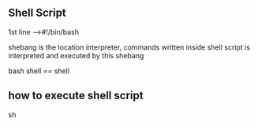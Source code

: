 Shell Script
---------------
1st line -->#!/bin/bash

shebang is the location interpreter, commands written inside shell script is interpreted and executed by this shebang

bash shell == shell

how to execute shell script
---------------------
sh <script>
bash <script>
./<script-name> --> this should have execute permission
X --> running the command/script
passing the arguments/paraments
command "sh variables.sh person1 person2"

1. repeated words
2. if you want to change, you have to change it every where
3. while changing accidently you may change actual code
4 symbol -s denotes for hiding the details like username & password 
ex:echo  "please enter username
read -s USERNAME

array---> List of values
If you defined as array, it can hold list of values.....
Variable can be decleared as $varaiable or ${variable}
@ is the meaning of everything ex:echo " your companies is: ${COMPANY[@]}"

Special Shell Varaibles
-----------------------
1. "All variables: $@"

2. "Number of Variables passwd: $#"

3. "script name $0"

4. "current working directory: $PWD"

5. "Home directory of current user: $HOME"

6. "which user is running the script: $USER"

7. "Host name: $HOSTNAME"
8. "process ID of current shell script: $$"
9. sleep 5 & [& denotes seconds]
10. "process ID of last background command: $!"